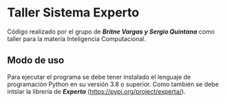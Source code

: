# Taller Sistema Experto 

Código realizado por el grupo de **_Britne Vargas y Sergio Quintana_** como taller para la materia Inteligencia Computacional.

## Modo de uso

Para ejecutar el programa se debe tener instalado el lenguaje de programación Python en su versión 3.8 o superior. Como también se debe intslar la librería de **_Experta_** (https://pypi.org/project/experta/).  